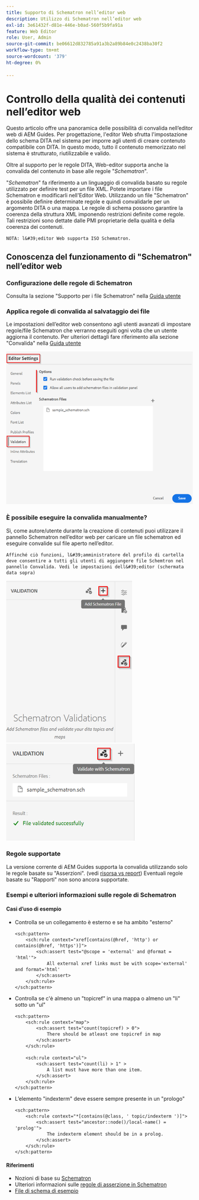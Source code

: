 ```yaml
---
title: Supporto di Schematron nell’editor web
description: Utilizzo di Schematron nell’editor web
exl-id: 3e61432f-d81e-446e-b0ad-560f5b9fa91a
feature: Web Editor
role: User, Admin
source-git-commit: be06612d832785a91a3b2a89b84e0c2438ba30f2
workflow-type: tm+mt
source-wordcount: '379'
ht-degree: 0%

---
```


# Controllo della qualità dei contenuti nell’editor web

Questo articolo offre una panoramica delle possibilità di convalida nell’editor web di AEM Guides.
Per progettazione, l&#39;editor Web sfrutta l&#39;impostazione dello schema DITA nel sistema per imporre agli utenti di creare contenuto compatibile con DITA. In questo modo, tutto il contenuto memorizzato nel sistema è strutturato, riutilizzabile e valido.

Oltre al supporto per le regole DITA, Web-editor supporta anche la convalida del contenuto in base alle regole &quot;*Schematron*&quot;.

&quot;*Schematron*&quot; fa riferimento a un linguaggio di convalida basato su regole utilizzato per definire test per un file XML. Potete importare i file Schematron e modificarli nell&#39;Editor Web. Utilizzando un file &quot;Schematron&quot; è possibile definire determinate regole e quindi convalidarle per un argomento DITA o una mappa. Le regole di schema possono garantire la coerenza della struttura XML imponendo restrizioni definite come regole. Tali restrizioni sono dettate dalle PMI proprietarie della qualità e della coerenza dei contenuti.

    NOTA: l&#39;editor Web supporta ISO Schematron.


## Conoscenza del funzionamento di &quot;Schematron&quot; nell’editor web

### Configurazione delle regole di Schematron

Consulta la sezione &quot;Supporto per i file Schematron&quot; nella [Guida utente](https://helpx.adobe.com/content/dam/help/en/xml-documentation-solution/4-2/Adobe-Experience-Manager-Guides_UUID_User-Guide_EN.pdf#page=148)


### Applica regole di convalida al salvataggio dei file

Le impostazioni dell’editor web consentono agli utenti avanzati di impostare regole/file Schematron che verranno eseguiti ogni volta che un utente aggiorna il contenuto. Per ulteriori dettagli fare riferimento alla sezione &quot;Convalida&quot; nella [Guida utente](https://helpx.adobe.com/content/dam/help/en/xml-documentation-solution/4-2/Adobe-Experience-Manager-Guides_UUID_User-Guide_EN.pdf#page=58)

![Imposta regole da impostazioni editor Web](../../../assets/authoring/schematron-editorsettings-validation-tab.png)


### È possibile eseguire la convalida manualmente?

Sì, come autore/utente durante la creazione di contenuti puoi utilizzare il pannello Schematron nell’editor web per caricare un file schematron ed eseguire convalide sul file aperto nell’editor.

    Affinché ciò funzioni, l&#39;amministratore del profilo di cartella deve consentire a tutti gli utenti di aggiungere file Schemtron nel pannello Convalida. Vedi le impostazioni dell&#39;editor (schermata data sopra)

![Scegli il file Schematron](../../../assets/authoring/schematron-rightpanel-validation-addsch.png)
![Esegui convalida](../../../assets/authoring/schematron-rightpanel-validation-runsch.png)


### Regole supportate

La versione corrente di AEM Guides supporta la convalida utilizzando solo le regole basate su &quot;Asserzioni&quot;. (vedi [risorsa vs report](https://schematron.com/document/205.html))
Eventuali regole basate su &quot;Rapporti&quot; non sono ancora supportate.


### Esempi e ulteriori informazioni sulle regole di Schematron

#### Casi d’uso di esempio

- Controlla se un collegamento è esterno e se ha ambito &quot;esterno&quot;

  ```
  <sch:pattern>
      <sch:rule context="xref[contains(@href, 'http') or contains(@href, 'https')]">
          <sch:assert test="@scope = 'external' and @format = 'html'">
              All external xref links must be with scope='external' and format='html'
          </sch:assert>
      </sch:rule>
  </sch:pattern>
  ```

- Controlla se c&#39;è almeno un &quot;topicref&quot; in una mappa o almeno un &quot;li&quot; sotto un &quot;ul&quot;

  ```
  <sch:pattern>
      <sch:rule context="map">
          <sch:assert test="count(topicref) > 0">
              There should be atleast one topicref in map
          </sch:assert>
      </sch:rule>
  
      <sch:rule context="ul">
          <sch:assert test="count(li) > 1" >
              A list must have more than one item.
          </sch:assert>
      </sch:rule>
  </sch:pattern>
  ```

- L’elemento &quot;indexterm&quot; deve essere sempre presente in un &quot;prologo&quot;

  ```
  <sch:pattern>
      <sch:rule context="*[contains(@class, ' topic/indexterm ')]">
          <sch:assert test="ancestor::node()/local-name() = 'prolog'">
              The indexterm element should be in a prolog.
          </sch:assert>
      </sch:rule>
  </sch:pattern>
  ```

#### Riferimenti

- Nozioni di base su [Schematron](https://da2022.xatapult.com/#what-is-schematron)
- Ulteriori informazioni sulle [regole di asserzione in Schematron](https://www.xml.com/pub/a/2003/11/12/schematron.html#Assertions)
- [File di schema di esempio](../../../assets/authoring/sample_schematron.sch)
